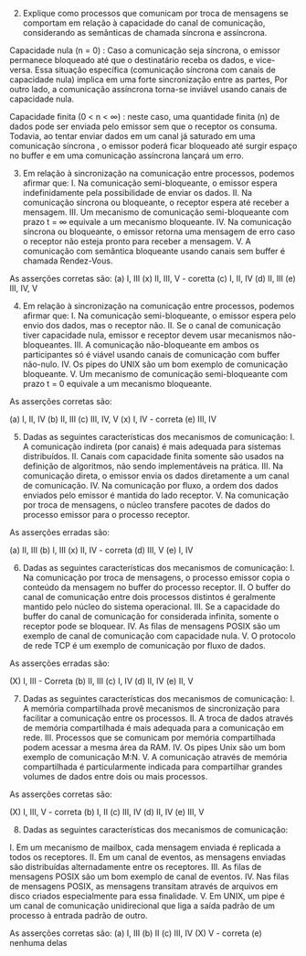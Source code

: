 

2. Explique como processos que comunicam por troca de mensagens se comportam em relação à capacidade do canal de comunicação, considerando as semânticas de chamada síncrona e assíncrona.

Capacidade nula (n = 0) : Caso a comunicação seja síncrona, o emissor permanece bloqueado até que o destinatário 
receba os dados, e vice-versa. Essa situação específica (comunicação síncrona com canais de capacidade nula) 
implica em uma forte sincronização entre as partes,  Por outro lado, a comunicação assíncrona torna-se inviável 
usando canais de capacidade nula.

Capacidade finita (0 < n < ∞) : neste caso, uma quantidade finita (n) de dados pode ser enviada pelo emissor 
sem que o receptor os consuma. Todavia, ao tentar enviar dados em um canal já saturado em uma comunicação síncrona , o emissor 
poderá ficar bloqueado até surgir espaço no buffer e em uma comunicação  assíncrona lançará  um erro.



3. Em relação à sincronização na comunicação entre processos, podemos afirmar que: 
I. Na comunicação semi-bloqueante, o emissor espera indefinidamente pela possibilidade de enviar os dados. 
II. Na comunicação síncrona ou bloqueante, o receptor espera até receber a mensagem. 
III. Um mecanismo de comunicação semi-bloqueante com prazo t = ∞ equivale a um mecanismo bloqueante.
 IV. Na comunicação síncrona ou bloqueante, o emissor retorna uma mensagem de erro caso o receptor não esteja pronto para receber a mensagem. 
V. A comunicação com semântica bloqueante usando canais sem buffer é chamada Rendez-Vous.

 As asserções corretas são: 
(a) I, III 
(x) II, III, V - coretta
(c) I, II, IV 
(d) II, III 
(e) III, IV, V



4. Em relação à sincronização na comunicação entre processos, podemos afirmar que: 
I. Na comunicação semi-bloqueante, o emissor espera pelo envio dos dados, mas o receptor não.
II. Se o canal de comunicação tiver capacidade nula, emissor e receptor devem usar mecanismos não-bloqueantes. 
III. A comunicação não-bloqueante em ambos os participantes só é viável usando canais de comunicação com buffer não-nulo.
IV. Os pipes do UNIX são um bom exemplo de comunicação bloqueante. 
V. Um mecanismo de comunicação semi-bloqueante com prazo t = 0 equivale a um mecanismo bloqueante. 

As asserções corretas são:

(a) I, II, IV 
(b) II, III 
(c) III, IV, V 
(x) I, IV  -    correta 
(e) III, IV


5. Dadas as seguintes características dos mecanismos de comunicação:
I. A comunicação indireta (por canais) é mais adequada para sistemas distribuídos. 
II. Canais com capacidade finita somente são usados na definição de algoritmos, não sendo implementáveis na prática. 
III. Na comunicação direta, o emissor envia os dados diretamente a um canal de comunicação. 
IV. Na comunicação por fluxo, a ordem dos dados enviados pelo emissor é mantida do lado receptor. 
V. Na comunicação por troca de mensagens, o núcleo transfere pacotes de dados do processo emissor para o processo receptor. 

As asserções erradas são: 

(a) II, III 
(b) I, III 
(x) II, IV - correta 
(d) III, V 
(e) I, IV 



6. Dadas as seguintes características dos mecanismos de comunicação:
I. Na comunicação por troca de mensagens, o processo emissor copia o conteúdo da mensagem no buffer do processo receptor. 
II. O buffer do canal de comunicação entre dois processos distintos é geralmente mantido pelo núcleo do sistema operacional. 
III. Se a capacidade do buffer do canal de comunicação for considerada infinita, somente o receptor pode se bloquear.
IV. As filas de mensagens POSIX são um exemplo de canal de comunicação com capacidade nula. 
V. O protocolo de rede TCP é um exemplo de comunicação por fluxo de dados. 

As asserções erradas são: 

(X) I, III  - Correta
(b) II, III 
(c) I, IV 
(d) II, IV 
(e) II, V
 


7. Dadas as seguintes características dos mecanismos de comunicação: 
I. A memória compartilhada provê mecanismos de sincronização para facilitar a comunicação entre os processos. 
II. A troca de dados através de memória compartilhada é mais adequada para a comunicação em rede. 
III. Processos que se comunicam por memória compartilhada podem acessar a mesma área da RAM. 
IV. Os pipes Unix são um bom exemplo de comunicação M:N. 
V. A comunicação através de memória compartilhada é particularmente indicada para compartilhar grandes volumes de dados 
entre dois ou mais processos.

As asserções corretas são:

(X) I, III, V  -  correta 
(b) I, II 
(c) III, IV 
(d) II, IV 
(e) III, V
 


8. Dadas as seguintes características dos mecanismos de comunicação: 

I. Em um mecanismo de mailbox, cada mensagem enviada é replicada a todos os receptores. 
II. Em um canal de eventos, as mensagens enviadas são distribuídas alternadamente entre os receptores. 
III. As filas de mensagens POSIX são um bom exemplo de canal de eventos. 
IV. Nas filas de mensagens POSIX, as mensagens transitam através de arquivos em disco criados especialmente 
para essa finalidade. 
V. Em UNIX, um pipe é um canal de comunicação unidirecional que liga a saída padrão de um processo à entrada padrão de outro.

As asserções corretas são: 
(a) I, III 
(b) II 
(c) III, IV 
(X) V  - correta 
(e) nenhuma delas 


